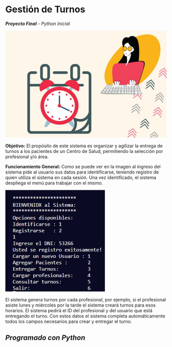 #  **Gestión de Turnos**
**_Proyecto Final_** - _Python Inicial_

![Turnos](/imagenes/imagen_principal.jpeg)

**Objetivo:**
El propósito de este sistema es organizar y agilizar la entrega de turnos a los pacientes de un Centro de Salud, permitiendo la selección por profesional y/o área.

**Funcionamiento General:**
Como se puede ver en la imagen al ingreso del sistema pide al usuario sus datos para identificarse, teniendo registro de quien utiliza el sistema en cada sesión. Una vez identificado, el sistema despliega el menú para trabajar con el mismo.

![sistema](/imagenes/inicio_sistema.jpg)

El sistema genera turnos por cada profesional, por ejemplo, si el profesional asiste lunes y miércoles por la tarde el sistema creará turnos para esos horarios. El sistema pedirá el ID del profesional y del usuario que está entregando el turno. Con estos datos el sistema completa automáticamente todos los campos necesarios para crear y entregar el turno.

##  _Programado con Python_

